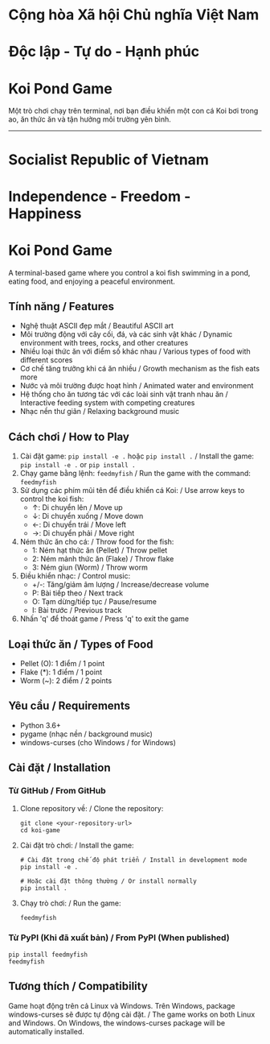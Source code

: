 # Cộng hòa Xã hội Chủ nghĩa Việt Nam
# Độc lập - Tự do - Hạnh phúc

# Koi Pond Game

Một trò chơi chạy trên terminal, nơi bạn điều khiển một con cá Koi bơi trong ao, ăn thức ăn và tận hưởng môi trường yên bình.

---

# Socialist Republic of Vietnam
# Independence - Freedom - Happiness

# Koi Pond Game

A terminal-based game where you control a koi fish swimming in a pond, eating food, and enjoying a peaceful environment.

## Tính năng / Features

- Nghệ thuật ASCII đẹp mắt / Beautiful ASCII art
- Môi trường động với cây cối, đá, và các sinh vật khác / Dynamic environment with trees, rocks, and other creatures
- Nhiều loại thức ăn với điểm số khác nhau / Various types of food with different scores
- Cơ chế tăng trưởng khi cá ăn nhiều / Growth mechanism as the fish eats more
- Nước và môi trường được hoạt hình / Animated water and environment
- Hệ thống cho ăn tương tác với các loài sinh vật tranh nhau ăn / Interactive feeding system with competing creatures
- Nhạc nền thư giãn / Relaxing background music

## Cách chơi / How to Play

1. Cài đặt game: `pip install -e .` hoặc `pip install .` / Install the game: `pip install -e .` or `pip install .`
2. Chạy game bằng lệnh: `feedmyfish` / Run the game with the command: `feedmyfish`
3. Sử dụng các phím mũi tên để điều khiển cá Koi: / Use arrow keys to control the koi fish:
   - ↑: Di chuyển lên / Move up
   - ↓: Di chuyển xuống / Move down
   - ←: Di chuyển trái / Move left
   - →: Di chuyển phải / Move right
4. Ném thức ăn cho cá: / Throw food for the fish:
   - 1: Ném hạt thức ăn (Pellet) / Throw pellet
   - 2: Ném mảnh thức ăn (Flake) / Throw flake
   - 3: Ném giun (Worm) / Throw worm
5. Điều khiển nhạc: / Control music:
   - +/-: Tăng/giảm âm lượng / Increase/decrease volume
   - P: Bài tiếp theo / Next track
   - O: Tạm dừng/tiếp tục / Pause/resume
   - I: Bài trước / Previous track
6. Nhấn 'q' để thoát game / Press 'q' to exit the game

## Loại thức ăn / Types of Food

- Pellet (O): 1 điểm / 1 point
- Flake (*): 1 điểm / 1 point
- Worm (~): 2 điểm / 2 points

## Yêu cầu / Requirements

- Python 3.6+
- pygame (nhạc nền / background music)
- windows-curses (cho Windows / for Windows)

## Cài đặt / Installation

### Từ GitHub / From GitHub

1. Clone repository về: / Clone the repository:
   ```
   git clone <your-repository-url>
   cd koi-game
   ```

2. Cài đặt trò chơi: / Install the game:
   ```
   # Cài đặt trong chế độ phát triển / Install in development mode
   pip install -e .
   
   # Hoặc cài đặt thông thường / Or install normally
   pip install .
   ```

3. Chạy trò chơi: / Run the game:
   ```
   feedmyfish
   ```

### Từ PyPI (Khi đã xuất bản) / From PyPI (When published)

```
pip install feedmyfish
feedmyfish
```

## Tương thích / Compatibility

Game hoạt động trên cả Linux và Windows. Trên Windows, package windows-curses sẽ được tự động cài đặt. / The game works on both Linux and Windows. On Windows, the windows-curses package will be automatically installed.